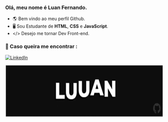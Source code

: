 ### Olá, meu nome é Luan Fernando.
- 🌎 Bem vindo ao meu perfil Github.
- 🖥️ Sou Estudante de <strong>HTML</strong>, <strong>CSS</strong> e <strong>JavaScript</strong>.
- </> Desejo me tornar Dev Front-end.


### 💌 Caso queira me encontrar :

<a href="https://www.linkedin.com/in/luan-fernando/" target="_blank"><img src="https://img.shields.io/badge/LinkedIn-0077B5?style=for-the-badge&logo=linkedin&logoColor=white" alt="LinkedIn"></a>

<img src="Luuan.gif" height="168px"/> 


 
